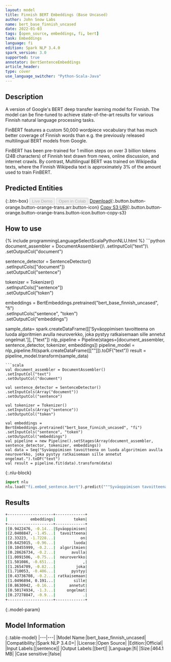 ```yaml
---
layout: model
title: Finnish BERT Embeddings (Base Uncased)
author: John Snow Labs
name: bert_base_finnish_uncased
date: 2022-01-03
tags: [open_source, embeddings, fi, bert]
task: Embeddings
language: fi
edition: Spark NLP 3.4.0
spark_version: 3.0
supported: true
annotator: BertSentenceEmbeddings
article_header:
type: cover
use_language_switcher: "Python-Scala-Java"
---
```


## Description

A version of Google's BERT deep transfer learning model for Finnish. The model can be fine-tuned to achieve state-of-the-art results for various Finnish natural language processing tasks.

FinBERT features a custom 50,000 wordpiece vocabulary that has much better coverage of Finnish words than e.g. the previously released multilingual BERT models from Google.

FinBERT has been pre-trained for 1 million steps on over 3 billion tokens (24B characters) of Finnish text drawn from news, online discussion, and internet crawls. By contrast, Multilingual BERT was trained on Wikipedia texts, where the Finnish Wikipedia text is approximately 3% of the amount used to train FinBERT.

## Predicted Entities



{:.btn-box}
<button class="button button-orange" disabled>Live Demo</button>
<button class="button button-orange" disabled>Open in Colab</button>
[Download](https://s3.amazonaws.com/auxdata.johnsnowlabs.com/public/models/bert_base_finnish_uncased_fi_3.4.0_3.0_1641223281610.zip){:.button.button-orange.button-orange-trans.arr.button-icon}
[Copy S3 URI](s3://auxdata.johnsnowlabs.com/public/models/bert_base_finnish_uncased_fi_3.4.0_3.0_1641223281610.zip){:.button.button-orange.button-orange-trans.button-icon.button-copy-s3}

## How to use



<div class="tabs-box" markdown="1">
{% include programmingLanguageSelectScalaPythonNLU.html %}
```python
document_assembler = DocumentAssembler()\
.setInputCol("text")\
.setOutputCol("document")

sentence_detector = SentenceDetector()\
.setInputCols(["document"])\
.setOutputCol("sentence")

tokenizer = Tokenizer()\
.setInputCols(["sentence"])\
.setOutputCol("token")

embeddings = BertEmbeddings.pretrained("bert_base_finnish_uncased", "fi") \
.setInputCols("sentence", "token") \
.setOutputCol("embeddings")

sample_data= spark.createDataFrame([['Syväoppimisen tavoitteena on luoda algoritmien avulla neuroverkko, joka pystyy ratkaisemaan sille annetut ongelmat.']], ["text"])
nlp_pipeline = Pipeline(stages=[document_assembler, sentence_detector, tokenizer, embeddings])
pipeline_model = nlp_pipeline.fit(spark.createDataFrame([[""]]).toDF("text"))
result = pipeline_model.transform(sample_data)
```
```scala
val document_assembler = DocumentAssembler()
.setInputCol("text")
.setOutputCol("document")

val sentence_detector = SentenceDetector()
.setInputCols(Array("document"))
.setOutputCol("sentence")

val tokenizer = Tokenizer()
.setInputCols(Array("sentence"))
.setOutputCol("token")

val embeddings = BertEmbeddings.pretrained("bert_base_finnish_uncased", "fi")
.setInputCols("sentence", "token")
.setOutputCol("embeddings")
val pipeline = new Pipeline().setStages(Array(document_assembler, sentence_detector, tokenizer, embeddings))
val data = Seq("Syväoppimisen tavoitteena on luoda algoritmien avulla neuroverkko, joka pystyy ratkaisemaan sille annetut ongelmat.").toDF("text")
val result = pipeline.fit(data).transform(data)
```


{:.nlu-block}
```python
import nlu
nlu.load("fi.embed_sentence.bert").predict("""Syväoppimisen tavoitteena on luoda algoritmien avulla neuroverkko, joka pystyy ratkaisemaan sille annetut ongelmat.""")
```

</div>

## Results

```bash
+--------------------+-------------+
|          embeddings|        token|
+--------------------+-------------+
|[0.9422476, -0.14...|Syväoppimisen|
|[2.0408847, -1.45...|  tavoitteena|
|[2.33223, -1.7228...|           on|
|[0.6425015, -0.96...|        luoda|
|[0.10455999, -0.2...|  algoritmien|
|[0.28626734, -0.2...|       avulla|
|[1.0091506, -0.75...|  neuroverkko|
|[1.501086, -0.651...|            ,|
|[1.2654709, -0.82...|         joka|
|[1.710053, -0.406...|       pystyy|
|[0.43736708, -0.2...| ratkaisemaan|
|[1.0496894, 0.191...|        sille|
|[0.8630942, -0.16...|      annetut|
|[0.50174934, -1.3...|     ongelmat|
|[0.27278847, -0.9...|            .|
+--------------------+-------------+
```

{:.model-param}
## Model Information

{:.table-model}
|---|---|
|Model Name:|bert_base_finnish_uncased|
|Compatibility:|Spark NLP 3.4.0+|
|License:|Open Source|
|Edition:|Official|
|Input Labels:|[sentence]|
|Output Labels:|[bert]|
|Language:|fi|
|Size:|464.1 MB|
|Case sensitive:|false|
